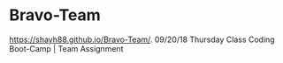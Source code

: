 # Bravo-Team
https://shayh88.github.io/Bravo-Team/.
09/20/18 Thursday Class Coding Boot-Camp | Team Assignment 
